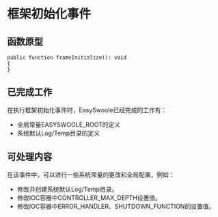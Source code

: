 # 框架初始化事件
## 函数原型
```
public function frameInitialize(): void
{
}
```
## 已完成工作
在执行框架初始化事件时，EasySwoole已经完成的工作有：
- 全局常量EASYSWOOLE_ROOT的定义
- 系统默认Log/Temp目录的定义

## 可处理内容
在该事件中，可以进行一些系统常量的更改和全局配置，例如：
- 修改并创建系统默认Log/Temp目录。
- 修改IOC容器中CONTROLLER_MAX_DEPTH设置值。
- 修改IOC容器中ERROR_HANDLER、SHUTDOWN_FUNCTION的设置值。
